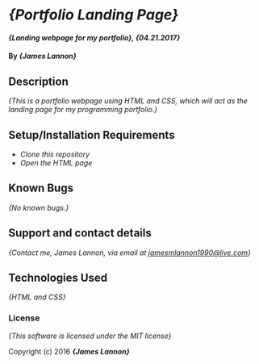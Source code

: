 # _{Portfolio Landing Page}_

#### _{Landing webpage for my portfolio}, {04.21.2017}_

#### By _**{James Lannon}**_

## Description

_{This is a portfolio webpage using HTML and CSS, which will act as the landing page for my programming portfolio.}_

## Setup/Installation Requirements

* _Clone this repository_
* _Open the HTML page_

## Known Bugs

_{No known bugs.}_

## Support and contact details

_{Contact me, James Lannon, via email at jamesmlannon1990@live.com}_

## Technologies Used

_{HTML and CSS}_

### License

*{This software is licensed under the MIT license}*

Copyright (c) 2016 **_{James Lannon}_**
